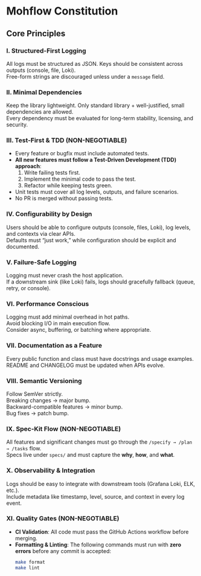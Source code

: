 # Mohflow Constitution

## Core Principles

### I. Structured-First Logging
All logs must be structured as JSON. Keys should be consistent across outputs (console, file, Loki).  
Free-form strings are discouraged unless under a `message` field.  

### II. Minimal Dependencies
Keep the library lightweight. Only standard library + well-justified, small dependencies are allowed.  
Every dependency must be evaluated for long-term stability, licensing, and security.  

### III. Test-First & TDD (NON-NEGOTIABLE)
- Every feature or bugfix must include automated tests.  
- **All new features must follow a Test-Driven Development (TDD) approach**:  
  1. Write failing tests first.  
  2. Implement the minimal code to pass the test.  
  3. Refactor while keeping tests green.  
- Unit tests must cover all log levels, outputs, and failure scenarios.  
- No PR is merged without passing tests.  

### IV. Configurability by Design
Users should be able to configure outputs (console, files, Loki), log levels, and contexts via clear APIs.  
Defaults must “just work,” while configuration should be explicit and documented.  

### V. Failure-Safe Logging
Logging must never crash the host application.  
If a downstream sink (like Loki) fails, logs should gracefully fallback (queue, retry, or console).  

### VI. Performance Conscious
Logging must add minimal overhead in hot paths.  
Avoid blocking I/O in main execution flow.  
Consider async, buffering, or batching where appropriate.  

### VII. Documentation as a Feature
Every public function and class must have docstrings and usage examples.  
README and CHANGELOG must be updated when APIs evolve.  

### VIII. Semantic Versioning
Follow SemVer strictly.  
Breaking changes → major bump.  
Backward-compatible features → minor bump.  
Bug fixes → patch bump.  

### IX. Spec-Kit Flow (NON-NEGOTIABLE)
All features and significant changes must go through the `/specify → /plan → /tasks` flow.  
Specs live under `specs/` and must capture the **why**, **how**, and **what**.  

### X. Observability & Integration
Logs should be easy to integrate with downstream tools (Grafana Loki, ELK, etc.).  
Include metadata like timestamp, level, source, and context in every log event.  

### XI. Quality Gates (NON-NEGOTIABLE)
- **CI Validation**: All code must pass the GitHub Actions workflow before merging.  
- **Formatting & Linting**: The following commands must run with **zero errors** before any commit is accepted:  
  ```bash
  make format
  make lint
  ```
  
